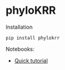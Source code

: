 # phyloKRR


Installation

```
pip install phylokrr
```

Notebooks:

* [Quick tutorial](https://github.com/Ulises-Rosas/phylokrr/blob/main/phylokrr-cookbook.ipynb)
